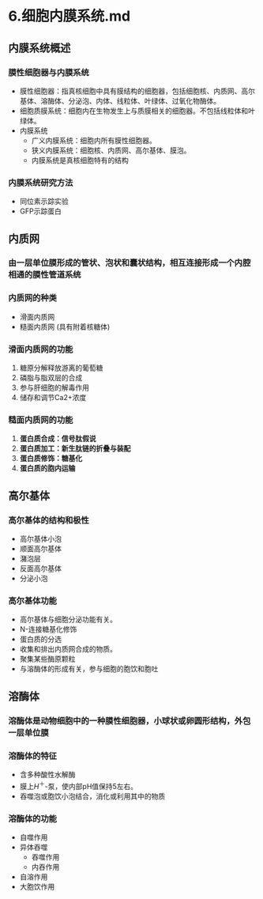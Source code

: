 # 6.细胞内膜系统.md

## 内膜系统概述

### 膜性细胞器与内膜系统

- 膜性细胞器：指真核细胞中具有膜结构的细胞器，包括细胞核、内质网、高尔基体、溶酶体、分泌泡、内体、线粒体、叶绿体、过氧化物酶体。
- 细胞质膜系统：细胞内在生物发生上与质膜相关的细胞器。不包括线粒体和叶绿体。
- 内膜系统
  - 广义内膜系统：细胞内所有膜性细胞器。
  - 狭义内膜系统：细胞核、内质网、高尔基体、膜泡。
  - 内膜系统是真核细胞特有的结构
  
### 内膜系统研究方法

- 同位素示踪实验
- GFP示踪蛋白

## 内质网

### 由一层单位膜形成的管状、泡状和囊状结构，相互连接形成一个内腔相通的膜性管道系统

### 内质网的种类

- 滑面内质网
- 糙面内质网 (具有附着核糖体)

### 滑面内质网的功能

1. 糖原分解释放游离的葡萄糖
2. 磷脂与脂双层的合成
3. 参与肝细胞的解毒作用
4. 储存和调节Ca2+浓度

### 糙面内质网的功能

1. **蛋白质合成：信号肽假说**
2. **蛋白质加工：新生肽链的折叠与装配**
3. **蛋白质修饰：糖基化**
4. **蛋白质的胞内运输**

## 高尔基体

### 高尔基体的结构和极性

- 高尔基体小泡
- 顺面高尔基体
- 潴泡层
- 反面高尔基体
- 分泌小泡

### 高尔基体功能

- 高尔基体与细胞分泌功能有关。
- N-连接糖基化修饰
- 蛋白质的分选
- 收集和排出内质网合成的物质。
- 聚集某些酶原颗粒
- 与溶酶体的形成有关，参与细胞的胞饮和胞吐

## 溶酶体

### 溶酶体是动物细胞中的一种膜性细胞器，小球状或卵圆形结构，外包一层单位膜

### 溶酶体的特征

- 含多种酸性水解酶
- 膜上$H^{＋}$-泵，使内部pH值保持5左右。
- 吞噬泡或胞饮小泡结合，消化或利用其中的物质

### 溶酶体的功能

- 自噬作用
- 异体吞噬
  - 吞噬作用
  - 内吞作用
- 自溶作用
- 大胞饮作用
